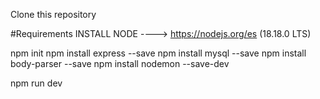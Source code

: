 Clone this repository

#Requirements
INSTALL NODE ----> https://nodejs.org/es (18.18.0 LTS)

npm init
npm install express --save
npm install mysql --save
npm install body-parser --save
npm install nodemon --save-dev


npm run dev
